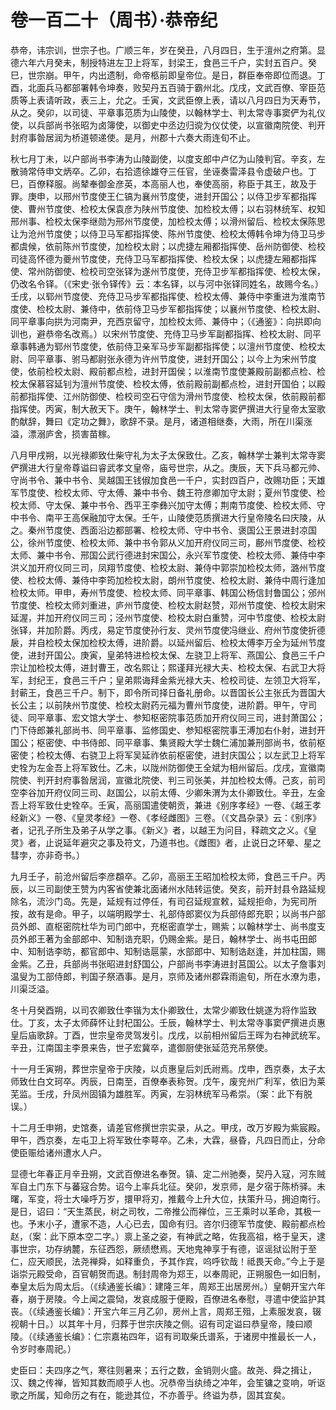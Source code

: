 # 卷一百二十（周书）·恭帝纪

恭帝，讳宗训，世宗子也。广顺三年，岁在癸丑，八月四日，生于澶州之府第。显德六年六月癸未，制授特进左卫上将军，封梁王，食邑三千户，实封五百户。癸巳，世宗崩。甲午，内出遗制，命帝柩前即皇帝位。是日，群臣奉帝即位而退。丁酉，北面兵马都部署韩令坤奏，败契丹五百骑于霸州北。戊戌，文武百僚、宰臣范质等上表请听政，表三上，允之。壬寅，文武臣僚上表，请以八月四日为天寿节，从之。癸卯，以司徒、平章事范质为山陵使，以翰林学士、判太常寺事窦俨为礼仪使，以兵部尚书张昭为卤簿使，以御史中丞边归谠为仪仗使，以宣徽南院使、判开封府事昝居润为桥道顿递使。是月，州郡十六奏大雨连旬不止。

秋七月丁未，以户部尚书李涛为山陵副使，以度支郎中卢亿为山陵判官。辛亥，左散骑常侍申文炳卒。乙卯，右拾遗徐雄夺三任官，坐诬奏雷泽县令虚破户也。丁巳，百僚释服。尚辇奉御金彦英，本高丽人也，奉使高丽，称臣于其王，故及于罪。庚申，以邢州节度使王仁镐为襄州节度使，进封开国公；以侍卫步军都指挥使、曹州节度使、检校太保袁彦为陕州节度使、加检校太傅；以右羽林统军、权知邢州事、检校太保李继勋为邢州节度使，加检校太傅；以滑州留后、检校太保陈思让为沧州节度使；以侍卫马军都指挥使、陈州节度使、检校太傅韩令坤为侍卫马步都虞候，依前陈州节度使，加检校太尉；以虎捷左厢都指挥使、岳州防御使、检校司徒高怀德为夔州节度使，充侍卫马军都指挥使、检校太保；以虎捷左厢都指挥使、常州防御使、检校司空张铎为遂州节度使，充侍卫步军都指挥使、检校太保，仍改名令铎。（《宋史·张令铎传》云：本名铎，以与河中张铎同姓名，故赐今名。）壬戌，以郓州节度使、充侍卫马步军都指挥使、检校太傅、兼侍中李重进为淮南节度使、检校太尉、兼侍中，依前侍卫马步军都指挥使；以襄州节度使、检校太尉、同平章事向拱为河南尹，充西京留守，加检校太师、兼侍中；（《通鉴》：向拱即向训也，避恭帝名改焉。）以宋州节度使、充侍卫马步军副都指挥、检校太尉、同平章事韩通为郓州节度使，依前侍卫亲军马步军副都指挥使；以澶州节度使、检校太尉、同平章事、驸马都尉张永德为许州节度使，进封开国公；以今上为宋州节度使，依前检校太尉、殿前都点检，进封开国侯；以淮南节度使兼殿前副都点检、检校太保慕容延钊为澶州节度使、检校太傅，依前殿前副都点检，进封开国伯；以殿前都指挥使、江州防御使、检校司空石守信为滑州节度使、检校太保，依前殿前都指挥使。丙寅，制大赦天下。庚午，翰林学士、判太常寺窦俨撰进大行皇帝太室歌酌献辞，舞曰《定功之舞》，歌辞不录。是月，诸道相继奏，大雨，所在川渠涨溢，漂溺庐舍，损害苗稼。

八月甲戌朔，以光禄卿致仕柴守礼为太子太保致仕。乙亥，翰林学士兼判太常寺窦俨撰进大行皇帝尊谥曰睿武孝文皇帝，庙号世宗，从之。庚辰，天下兵马都元帅、守尚书令、兼中书令、吴越国王钱俶加食邑一千户，实封四百户，改赐功臣；天雄军节度使、检校太师、守太傅、兼中书令、魏王符彦卿加守太尉；夏州节度使、检校太师、守太保、兼中书令、西平王李彝兴加守太傅；荆南节度使、检校太师、守中书令、南平王高保融加守太保。壬午，山陵使范质撰进大行皇帝陵名曰庆陵，从之。秦州节度使、西面沿边都部署、检校太师、守中书令、褒国公王景进封凉国公，徐州节度使、检校太师、兼中书令郭从义加开府仪同三司，鄜州节度使、检校太师、兼中书令、邢国公武行德进封宋国公，永兴军节度使、检校太师、兼侍中李洪义加开府仪同三司，凤翔节度使、检校太尉、兼侍中郭崇加检校太师，潞州节度使、检校太傅、兼侍中李筠加检校太尉，朗州节度使、检校太尉、兼侍中周行逢加检校太师。甲申，寿州节度使、检校太师、同平章事、韩国公杨信封鲁国公；邠州节度使、检校太师刘重进，庐州节度使、检校太尉赵赞，邓州节度使、检校太尉宋延渥，并加开府仪同三司；泾州节度使、检校太尉白重赞，河中节度使、检校太尉张铎，并加阶爵。丙戌，易定节度使孙行友、灵州节度使冯继业、府州节度使折德扆，并自检校太保加检校太傅，进阶爵。以延州留后、检校太傅李万全为延州节度使，进封开国公。庚寅，皇弟特进检校太保、左骁卫上将军、燕国公、食邑三千户宗让加检校太傅，进封曹王，改名熙让；熙谨拜光禄大夫、检校太保、右武卫大将军，封纪王，食邑三千户；皇弟熙诲拜金紫光禄大夫、检校司徒、左领卫大将军，封蕲王，食邑三千户。制下，即令所司择日备礼册命。以晋国长公主张氏为晋国大长公主；以前陕州节度使、检校太尉药元福为曹州节度使，进阶爵。甲午，守司徒、同平章事、宏文馆大学士、参知枢密院事范质加开府仪同三司，进封萧国公；门下侍郎兼礼部尚书、同平章事、监修国史、参知枢密院事王溥加右仆射，进封开国公；枢密使、中书侍郎、同平章事、集贤殿大学士魏仁浦加兼刑部尚书，依前枢密使；检校太傅、右骁卫上将军吴延祚依前枢密使，进封庆国公；以左武卫上将军史牷为左金吾上将军致仕。乙未，以陇州防御使王全斌为相州留后。戊戌，宣徽南院使、判开封府事昝居润，宣徽北院使、判三司张美，并加检校太傅。己亥，前司空李谷加开府仪同三司、赵国公，以前太傅、少卿朱渭为太仆卿致仕。辛丑，左金吾上将军致仕史牷卒。壬寅，高丽国遣使朝贡，兼进《别序孝经》一卷、《越王孝经新义》一卷、《皇灵孝经》一卷、《孝经雌图》三卷。（《文昌杂录》云：《别序》者，记孔子所生及弟子从学之事。《新义》者，以越王为问目，释疏文之义。《皇灵》者，止说延年避灾之事及符文，乃道书也。《雌图》者，止说日之环晕、星之彗孛，亦非奇书。）

九月壬子，前沧州留后李彦頵卒。乙卯，高丽王王昭加检校太师，食邑三千户。丙辰，以三司副使王赞为内客省使兼北面诸州水陆转运使。癸亥，前开封县令路延规除名，流沙门岛。先是，延规有过停任，有司召延规宣敕，延规拒命，为宪司所按，故有是命。甲子，以端明殿学士、礼部侍郎窦仪为兵部侍郎充职；以尚书户部员外郎、直枢密院杜华为司门郎中，充枢密直学士，赐紫；以翰林学士、尚书度支员外郎王著为金部郎中、知制诰充职，仍赐金紫。是日，翰林学士、尚书屯田郎中、知制诰李昉，都官郎中、知制诰扈蒙，水部郎中、知制诰赵逢，并加柱国，赐金紫。乙丑，兵部尚书张昭进封舒国公，户部尚书李涛进封莒国公。以太子詹事刘温叟为工部侍郎，判国子祭酒事。是月，京师及诸州郡霖雨逾旬，所在水潦为患，川渠泛溢。

冬十月癸酉朔，以司农卿致仕李锴为太仆卿致仕，太常少卿致仕姚遂为将作监致仕。丁亥，太子太师薛怀让封杞国公。壬辰，翰林学士、判太常寺事窦俨撰进贞惠皇后庙歌辞。丁酉，世宗皇帝灵驾发引。戊戌，以前相州留后王晖为右神武统军。辛丑，江南国主李景来告，世子宏冀卒，遣御厨使张延范充吊祭使。

十一月壬寅朔，葬世宗皇帝于庆陵，以贞惠皇后刘氏祔焉。戊申，西京奏，太子太师致仕白文珂卒。丙辰，日南至，百僚奉表称贺。戊午，废兖州广利军，依旧为莱芜监。壬戌，升凤州固镇为雄胜军。丙寅，左羽林统军马希崇。（案：此下有脱误。）

十二月壬申朔，史馆奏，请差官修撰世宗实录，从之。甲戌，改万岁殿为紫宸殿。甲午，西京奏，左屯卫上将军致仕李萼卒。乙未，大霖，昼昏，凡四日而止，分命使臣赈给诸州遭水人户。

显德七年春正月辛丑朔，文武百僚进名奉贺。镇、定二州驰奏，契丹入寇，河东贼军自土门东下与蕃寇合势。诏今上率兵北征。癸卯，发京师，是夕宿于陈桥驿。未曙，军变，将士大噪呼万岁，擐甲将刃，推戴今上升大位，扶策升马，拥迫南行。是日，诏曰：“天生蒸民，树之司牧，二帝推公而禅位，三王乘时以革命，其极一也。予末小子，遭家不造，人心已去，国命有归。咨尔归德军节度使、殿前都点检赵，（案：此下原本空二字。）禀上圣之姿，有神武之略，佐我高祖，格于皇天，逮事世宗，功存纳麓，东征西怨，厥绩懋焉。天地鬼神享于有德，讴谣狱讼附于至仁，应天顺民，法尧禅舜，如释重负，予其作宾，呜呼钦哉！祗畏天命。”今上于是诣崇元殿受命，百官朝贺而退。制封周帝为郑王，以奉周祀，正朔服色一如旧制，奉皇太后为周太后。（《续通鉴长编》：建隆三年，周郑王出居房州。）皇朝开宝六年春，崩于房陵。今上闻之震恸，发哀成服于便殿，百僚进名奉慰，寻遣中使监护其丧。（《续通鉴长编》：开宝六年三月乙卯，房州上言，周郑王殂，上素服发哀，辍视朝十日。）以其年十月，归葬于世宗庆陵之侧。诏有司定谥曰恭皇帝，陵曰顺陵。（《续通鉴长编》：仁宗嘉祐四年，诏有司取柴氏谱系，于诸房中推最长一人，令岁时奉周祀。）

史臣曰：夫四序之气，寒往则暑来；五行之数，金销则火盛。故尧、舜之揖让，汉、魏之传禅，皆知其数而顺乎人也。况恭帝当纨绮之冲年，会笙镛之变响，听讴歌之所属，知命历之有在，能逊其位，不亦善乎。终谥为恭，固其宜矣。
